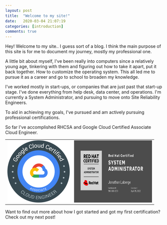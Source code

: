 ```yaml
---
layout: post
title:  "Welcome to my site!"
date:   2020-03-04 21:07:19
categories: [introduction]
comments: true
---
```


Hey! Welcome to my site.. I guess sort of a blog. I think the main purpose of this site is for me to document my journey, mostly my professional one. 

A little bit about myself, I've been really into computers since a relatively young age, tinkering with them and figuring out how to take it apart, put it back together. How to customize the operating system. This all led me to pursue it as a career and go to school to broaden my knowledge.
<!--more-->

I've worked mostly in start-ups, or companies that are just past that start-up stage. I've done everything from help desk, data center, and operations. I'm currently a System Administrator, and pursuing to move onto Site Reliability Engineers.

To aid in achieving my goals, I've pursued and am actively pursuing professional certifications.

So far I've accomplished RHCSA and Google Cloud Certified Associate Cloud Engineer.

<table border="0">
  <tr>
    <td>
      <img src="https://github.com/jrlaberge/edu/blob/master/certifications/google-cloud/associate-cloud-engineer/badge.png?raw=true" width="200" height="200" />
    </td>
    <td>
      <img src="https://github.com/jrlaberge/edu/blob/master/certifications/red-hat/rhcsa7/rhcsa-badge.png?raw=true" width="250" height="200" />
    </td>
 </tr>
</table>

Want to find out more about how I got started and got my first certification? Check out my next post!
